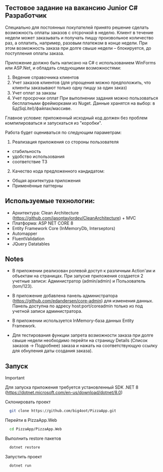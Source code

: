 ## Тестовое задание на вакансию Junior C# Разработчик


Специально для постоянных покупателей принято решение сделать возможность оплаты заказов с отсрочкой в неделю. 
Клиент в течение недели может заказывать и получать пиццу произвольное количество раз, а оплатить, например, разовым платежом в конце недели. 
При этом возможность заказа при долге свыше недели – блокируется, до поступления оплаты заказа.

Приложение должно быть написано на C# с использованием WinForms или ASP.Net, и обладать следующими возможностями:
  1. Ведение справочника клиентов
  2. Учет заказов клиентов (для упрощения можно предположить, что клиенты заказывают только одну пиццу за один заказ)
  3. Учет оплат за заказы
  4. Учет просрочки оплат
При выполнении задания можно пользоваться бесплатными фрейморками из Nuget. Данные хранятся на выбор: в Бд(SqLitel)/файлах/массиве.

Главное условие: приложенный исходный код должен без проблем компилироваться и запускаться из "коробки".

Работа будет оцениваться по следующим параметрам:
1. Реализация приложения со стороны пользователя
* стабильность
* удобство использования
* соответствие ТЗ
2. Качество кода предложенного кандидатом:
* Общая архитектура приложения
* Применённые паттерны


## Используемые технологии:
* Архитектура: Clean Architecture (https://github.com/jasontaylordev/CleanArchitecture) + MVC
* Платформа: ASP NET CORE 8
* Entity Framework Core (InMemoryDb, Interseptors)
* Automapper
* FluentValidation
* JQuery Datatables

## Notes

* В приложении реализован ролевой доступ к различным Action'ам и объектам на страницах. При запуске приложения создается 2 учетные записи: Администратор (admin/admin) и Пользователь (tom/123).

* В приложение добавлена панель администратора (https://github.com/edandersen/core-admin) для изменения данных. Панель доступна по адресу host:port/coreadmin только из под учетной записи администратора.

* В приложении используется InMemory-база данных Entity Framework.

* Для тестирования функции запрета возможности заказа при долге свыше недели необходимо перейти на страницу Details (Список заказов -> Подробнее) заказа и нажать на соответствующую ссылку для обнуления даты создания заказа).


## Запуск

> [!IMPORTANT]
> Для запуска приложения требуется установленный SDK .NET 8 (https://dotnet.microsoft.com/en-us/download/dotnet/8.0)

Склонировать проект

```bash
  git clone https://github.com/big4oot/PizzaApp.git
```

Перейти в PizzaApp.Web

```bash
  cd PizzaApp/PizzaApp.Web
```

Выполнить restore пакетов

```bash
  dotnet restore 
```

Запустить проект

```bash
  dotnet run
```


